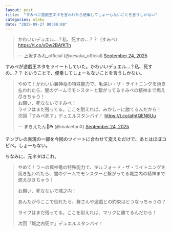 ```yaml
---
layout: post
title:  "すみぺに遊戯王ネタを言われたら便乗してしょーもないことを言うしかない"
categories: otaku
date: "2025-09-27 00:00:00"
---
```


<blockquote class="twitter-tweet tw-align-center"><p lang="ja" dir="ltr">かわいいデュエル…？私、死すの…？？（すみぺ） <a href="https://t.co/xDw2BAfKTn">https://t.co/xDw2BAfKTn</a></p>&mdash; 上坂すみれ_official (@uesaka_official) <a href="https://twitter.com/uesaka_official/status/1970843600113258835?ref_src=twsrc%5Etfw">September 24, 2025</a></blockquote> <script async src="https://platform.twitter.com/widgets.js" charset="utf-8"></script>

すみぺが遊戯王ネタをツイートしていた。かわいいデュエル…？私、死すの…？？ ということで、便乗してしょーもないことを言うしかない。

<blockquote class="twitter-tweet tw-align-center"><p lang="ja" dir="ltr">やめて！かわいい翼神竜の特殊能力で、毛深い・ザ・ライトニングを焼き払われたら、闇のゲームでモンスターと繋がってるすみぺの精神まで燃え尽きちゃう！<br>お願い、死なないですみぺ！<br>ライフはまだ残ってる。ここを耐えれば、みかしーに勝てるんだから！<br>次回「すみぺ死す」デュエルスタンバイ！ <a href="https://t.co/afntQEN6Uu">https://t.co/afntQEN6Uu</a></p>&mdash; まきえたん🥦☘️ (@makietanX) <a href="https://twitter.com/makietanX/status/1970845614570360991?ref_src=twsrc%5Etfw">September 24, 2025</a></blockquote> <script async src="https://platform.twitter.com/widgets.js" charset="utf-8"></script>

テンプレの表現の一部を今回のツイートに合わせて変えただけで、あとはほぼコピペ。しょーもない。

ちなみに、元ネタはこれ。

> やめて！ラーの翼神竜の特殊能力で、ギルフォード・ザ・ライトニングを焼き払われたら、闇のゲームでモンスターと繋がってる城之内の精神まで燃え尽きちゃう！
> 
> お願い、死なないで城之内！
> 
> あんたが今ここで倒れたら、舞さんや遊戯との約束はどうなっちゃうの？
> 
> ライフはまだ残ってる。ここを耐えれば、マリクに勝てるんだから！
>
> 次回「城之内死す」デュエルスタンバイ！

